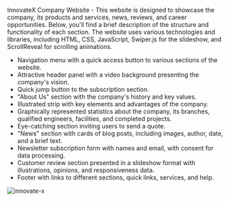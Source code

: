 InnovateX Company Website - This website is designed to showcase the company, its products and services, news, reviews, and career opportunities. Below, you'll find a brief description of the structure and functionality of each section. The website uses various technologies and libraries, including HTML, CSS, JavaScript, Swiper.js for the slideshow, and ScrollReveal for scrolling animations.

- Navigation menu with a quick access button to various sections of the website.
- Attractive header panel with a video background presenting the company's vision.
- Quick jump button to the subscription section.
- "About Us" section with the company's history and key values.
- Illustrated strip with key elements and advantages of the company.
- Graphically represented statistics about the company, its branches, qualified engineers, facilities, and completed projects.
- Eye-catching section inviting users to send a quote.
- "News" section with cards of blog posts, including images, author, date, and a brief text.
- Newsletter subscription form with names and email, with consent for data processing.
- Customer review section presented in a slideshow format with illustrations, opinions, and responsiveness data.
- Footer with links to different sections, quick links, services, and help.

![innovate-x](https://github.com/linimary/InnovateX./assets/125043957/d35d632b-103e-47eb-8b45-63be60c885a6)

